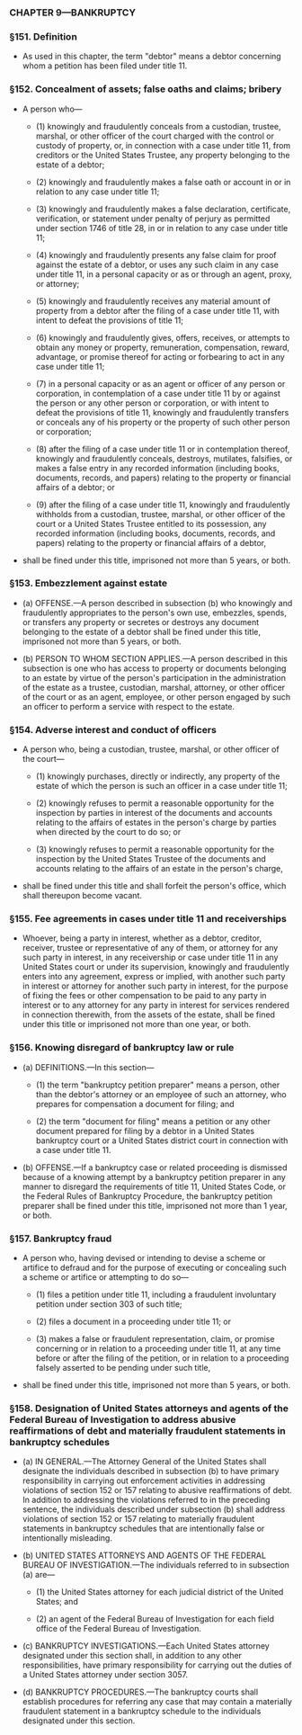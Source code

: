 ### **CHAPTER 9—BANKRUPTCY**

### §151. Definition
* As used in this chapter, the term "debtor" means a debtor concerning whom a petition has been filed under title 11.

### §152. Concealment of assets; false oaths and claims; bribery
* A person who—

  * (1) knowingly and fraudulently conceals from a custodian, trustee, marshal, or other officer of the court charged with the control or custody of property, or, in connection with a case under title 11, from creditors or the United States Trustee, any property belonging to the estate of a debtor;

  * (2) knowingly and fraudulently makes a false oath or account in or in relation to any case under title 11;

  * (3) knowingly and fraudulently makes a false declaration, certificate, verification, or statement under penalty of perjury as permitted under section 1746 of title 28, in or in relation to any case under title 11;

  * (4) knowingly and fraudulently presents any false claim for proof against the estate of a debtor, or uses any such claim in any case under title 11, in a personal capacity or as or through an agent, proxy, or attorney;

  * (5) knowingly and fraudulently receives any material amount of property from a debtor after the filing of a case under title 11, with intent to defeat the provisions of title 11;

  * (6) knowingly and fraudulently gives, offers, receives, or attempts to obtain any money or property, remuneration, compensation, reward, advantage, or promise thereof for acting or forbearing to act in any case under title 11;

  * (7) in a personal capacity or as an agent or officer of any person or corporation, in contemplation of a case under title 11 by or against the person or any other person or corporation, or with intent to defeat the provisions of title 11, knowingly and fraudulently transfers or conceals any of his property or the property of such other person or corporation;

  * (8) after the filing of a case under title 11 or in contemplation thereof, knowingly and fraudulently conceals, destroys, mutilates, falsifies, or makes a false entry in any recorded information (including books, documents, records, and papers) relating to the property or financial affairs of a debtor; or

  * (9) after the filing of a case under title 11, knowingly and fraudulently withholds from a custodian, trustee, marshal, or other officer of the court or a United States Trustee entitled to its possession, any recorded information (including books, documents, records, and papers) relating to the property or financial affairs of a debtor,


* shall be fined under this title, imprisoned not more than 5 years, or both.

### §153. Embezzlement against estate
* (a) OFFENSE.—A person described in subsection (b) who knowingly and fraudulently appropriates to the person's own use, embezzles, spends, or transfers any property or secretes or destroys any document belonging to the estate of a debtor shall be fined under this title, imprisoned not more than 5 years, or both.

* (b) PERSON TO WHOM SECTION APPLIES.—A person described in this subsection is one who has access to property or documents belonging to an estate by virtue of the person's participation in the administration of the estate as a trustee, custodian, marshal, attorney, or other officer of the court or as an agent, employee, or other person engaged by such an officer to perform a service with respect to the estate.

### §154. Adverse interest and conduct of officers
* A person who, being a custodian, trustee, marshal, or other officer of the court—

  * (1) knowingly purchases, directly or indirectly, any property of the estate of which the person is such an officer in a case under title 11;

  * (2) knowingly refuses to permit a reasonable opportunity for the inspection by parties in interest of the documents and accounts relating to the affairs of estates in the person's charge by parties when directed by the court to do so; or

  * (3) knowingly refuses to permit a reasonable opportunity for the inspection by the United States Trustee of the documents and accounts relating to the affairs of an estate in the person's charge,


* shall be fined under this title and shall forfeit the person's office, which shall thereupon become vacant.

### §155. Fee agreements in cases under title 11 and receiverships
* Whoever, being a party in interest, whether as a debtor, creditor, receiver, trustee or representative of any of them, or attorney for any such party in interest, in any receivership or case under title 11 in any United States court or under its supervision, knowingly and fraudulently enters into any agreement, express or implied, with another such party in interest or attorney for another such party in interest, for the purpose of fixing the fees or other compensation to be paid to any party in interest or to any attorney for any party in interest for services rendered in connection therewith, from the assets of the estate, shall be fined under this title or imprisoned not more than one year, or both.

### §156. Knowing disregard of bankruptcy law or rule
* (a) DEFINITIONS.—In this section—

  * (1) the term "bankruptcy petition preparer" means a person, other than the debtor's attorney or an employee of such an attorney, who prepares for compensation a document for filing; and

  * (2) the term "document for filing" means a petition or any other document prepared for filing by a debtor in a United States bankruptcy court or a United States district court in connection with a case under title 11.


* (b) OFFENSE.—If a bankruptcy case or related proceeding is dismissed because of a knowing attempt by a bankruptcy petition preparer in any manner to disregard the requirements of title 11, United States Code, or the Federal Rules of Bankruptcy Procedure, the bankruptcy petition preparer shall be fined under this title, imprisoned not more than 1 year, or both.

### §157. Bankruptcy fraud
* A person who, having devised or intending to devise a scheme or artifice to defraud and for the purpose of executing or concealing such a scheme or artifice or attempting to do so—

  * (1) files a petition under title 11, including a fraudulent involuntary petition under section 303 of such title;

  * (2) files a document in a proceeding under title 11; or

  * (3) makes a false or fraudulent representation, claim, or promise concerning or in relation to a proceeding under title 11, at any time before or after the filing of the petition, or in relation to a proceeding falsely asserted to be pending under such title,


* shall be fined under this title, imprisoned not more than 5 years, or both.

### §158. Designation of United States attorneys and agents of the Federal Bureau of Investigation to address abusive reaffirmations of debt and materially fraudulent statements in bankruptcy schedules
* (a) IN GENERAL.—The Attorney General of the United States shall designate the individuals described in subsection (b) to have primary responsibility in carrying out enforcement activities in addressing violations of section 152 or 157 relating to abusive reaffirmations of debt. In addition to addressing the violations referred to in the preceding sentence, the individuals described under subsection (b) shall address violations of section 152 or 157 relating to materially fraudulent statements in bankruptcy schedules that are intentionally false or intentionally misleading.

* (b) UNITED STATES ATTORNEYS AND AGENTS OF THE FEDERAL BUREAU OF INVESTIGATION.—The individuals referred to in subsection (a) are—

  * (1) the United States attorney for each judicial district of the United States; and

  * (2) an agent of the Federal Bureau of Investigation for each field office of the Federal Bureau of Investigation.


* (c) BANKRUPTCY INVESTIGATIONS.—Each United States attorney designated under this section shall, in addition to any other responsibilities, have primary responsibility for carrying out the duties of a United States attorney under section 3057.

* (d) BANKRUPTCY PROCEDURES.—The bankruptcy courts shall establish procedures for referring any case that may contain a materially fraudulent statement in a bankruptcy schedule to the individuals designated under this section.